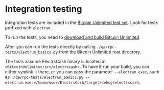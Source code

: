 # Integration testing

Integration tests are included in the [Bitcoin Unlimited test set](https://github.com/BitcoinUnlimited/BitcoinUnlimited/tree/dev/qa/rpc-tests). Look for tests prefixed with `electrum_`.

To run the tests, you need to [download and build Bitcoin Unlimited](https://github.com/BitcoinUnlimited/BitcoinUnlimited/blob/release/doc/build-unix.md).

After you can run the tests directly by calling `./qa/rpc-tests/electrum_basics.py` from the Bitcoin Unlimited root directory.

The tests assume ElectrsCash binary is located at `<BitcoinUnlimited/src/electrscash>`. To have it run your build, you can either symlink it there, or you can pass the parameter `--electrum.exec`, such as `./qa/rpc-tests/electrum_basics.py --electrum.exec=/home/user/ElectrsCash/target/debug/electrscash`.
